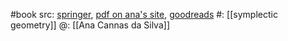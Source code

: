 #book 
src: [springer](https://link.springer.com/book/10.1007/978-3-540-45330-7), [pdf on ana's site](https://people.math.ethz.ch/~acannas/Papers/lsg.pdf), [goodreads](https://www.goodreads.com/book/show/1359147.Lectures_on_Symplectic_Geometry) 
#: [[symplectic geometry]] 
@: [[Ana Cannas da Silva]] 
